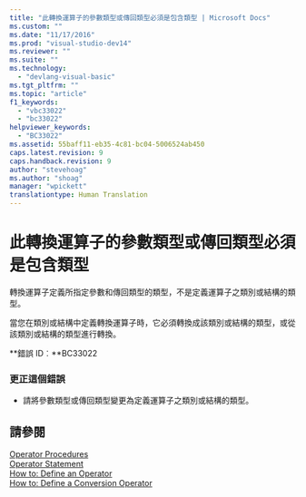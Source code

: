```yaml
---
title: "此轉換運算子的參數類型或傳回類型必須是包含類型 | Microsoft Docs"
ms.custom: ""
ms.date: "11/17/2016"
ms.prod: "visual-studio-dev14"
ms.reviewer: ""
ms.suite: ""
ms.technology: 
  - "devlang-visual-basic"
ms.tgt_pltfrm: ""
ms.topic: "article"
f1_keywords: 
  - "vbc33022"
  - "bc33022"
helpviewer_keywords: 
  - "BC33022"
ms.assetid: 55baff11-eb35-4c81-bc04-5006524ab450
caps.latest.revision: 9
caps.handback.revision: 9
author: "stevehoag"
ms.author: "shoag"
manager: "wpickett"
translationtype: Human Translation
---
```

# 此轉換運算子的參數類型或傳回類型必須是包含類型
轉換運算子定義所指定參數和傳回類型的類型，不是定義運算子之類別或結構的類型。  
  
 當您在類別或結構中定義轉換運算子時，它必須轉換成該類別或結構的類型，或從該類別或結構的類型進行轉換。  
  
 **錯誤 ID︰**BC33022  
  
### 更正這個錯誤  
  
-   請將參數類型或傳回類型變更為定義運算子之類別或結構的類型。  
  
## 請參閱  
 [Operator Procedures](../../visual-basic/programming-guide/language-features/procedures/operator-procedures.md)   
 [Operator Statement](../../visual-basic/language-reference/statements/operator-statement.md)   
 [How to: Define an Operator](../../visual-basic/programming-guide/language-features/procedures/how-to-define-an-operator.md)   
 [How to: Define a Conversion Operator](../../visual-basic/programming-guide/language-features/procedures/how-to-define-a-conversion-operator.md)